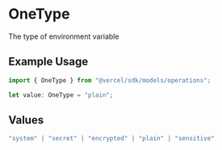 # OneType

The type of environment variable

## Example Usage

```typescript
import { OneType } from "@vercel/sdk/models/operations";

let value: OneType = "plain";
```

## Values

```typescript
"system" | "secret" | "encrypted" | "plain" | "sensitive"
```